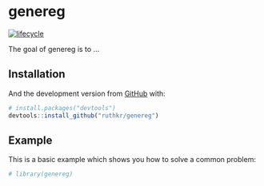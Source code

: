 
<!-- README.md is generated from README.Rmd. Please edit that file -->

# genereg

<!-- badges: start -->

[![lifecycle](https://img.shields.io/badge/lifecycle-experimental-orange.svg)](https://www.tidyverse.org/lifecycle/#experimental)
<!-- badges: end -->

The goal of genereg is to …

## Installation

<!--
You can install the released version of genereg from [CRAN](https://CRAN.R-project.org) with:

``` r
install.packages("genereg")
```
-->

And the development version from [GitHub](https://github.com/) with:

``` r
# install.packages("devtools")
devtools::install_github("ruthkr/genereg")
```

## Example

This is a basic example which shows you how to solve a common problem:

``` r
# library(genereg)
```
